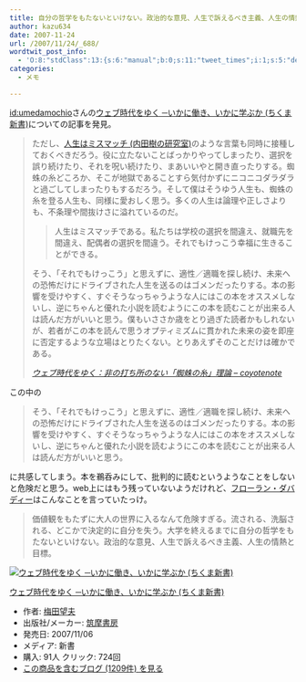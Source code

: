 ```yaml
---
title: 自分の哲学をもたないといけない。政治的な意見、人生で訴えるべき主義、人生の情熱と目標。
author: kazu634
date: 2007-11-24
url: /2007/11/24/_688/
wordtwit_post_info:
  - 'O:8:"stdClass":13:{s:6:"manual";b:0;s:11:"tweet_times";i:1;s:5:"delay";i:0;s:7:"enabled";i:1;s:10:"separation";s:2:"60";s:7:"version";s:3:"3.7";s:14:"tweet_template";b:0;s:6:"status";i:2;s:6:"result";a:0:{}s:13:"tweet_counter";i:2;s:13:"tweet_log_ids";a:1:{i:0;i:3321;}s:9:"hash_tags";a:0:{}s:8:"accounts";a:1:{i:0;s:7:"kazu634";}}'
categories:
  - メモ

---
```

<div class="section">
<p>
<a href="http://d.hatena.ne.jp/umedamochio/" onclick="__gaTracker('send', 'event', 'outbound-article', 'http://d.hatena.ne.jp/umedamochio/', 'id:umedamochio');">id:umedamochio</a>さんの<a href="http://d.hatena.ne.jp/asin/4480063870" onclick="__gaTracker('send', 'event', 'outbound-article', 'http://d.hatena.ne.jp/asin/4480063870', 'ウェブ時代をゆく ─いかに働き、いかに学ぶか (ちくま新書)');">ウェブ時代をゆく ─いかに働き、いかに学ぶか (ちくま新書)</a>についての記事を発見。
</p>
  
<blockquote title="404: Not Found" cite="http://www.kogumarecord.org/coyotenote/2007/11/19_0038.html">
<p>
      ただし、<a href="http://blog.tatsuru.com/2007/11/06_1021.php" onclick="__gaTracker('send', 'event', 'outbound-article', 'http://blog.tatsuru.com/2007/11/06_1021.php', '人生はミスマッチ (内田樹の研究室)');" target="_blank">人生はミスマッチ (内田樹の研究室)</a>のような言葉も同時に接種しておくべきだろう。役に立たないことばっかりやってしまったり、選択を誤り続けたり、それを呪い続けたり、まあいいやと開き直ったりする。蜘蛛の糸どころか、そこが地獄であることすら気付かずにニコニコダラダラと過ごしてしまったりもするだろう。そして僕はそうゆう人生も、蜘蛛の糸を登る人生も、同様に愛おしく思う。多くの人生は論理や正しさよりも、不条理や間抜けさに溢れているのだ。
</p>
    
<blockquote>
<p>
        人生はミスマッチである。私たちは学校の選択を間違え、就職先を間違え、配偶者の選択を間違う。それでもけっこう幸福に生きることができる。
</p>
</blockquote>
    
<p>
      そう、「それでもけっこう」と思えずに、適性／適職を探し続け、未来への恐怖だけにドライブされた人生を送るのはゴメンだったりする。本の影響を受けやすく、すぐそうなっちゃうような人にはこの本をオススメしないし、逆にちゃんと優れた小説を読むようにこの本を読むことが出来る人は読んだ方がいいと思う。僕もいささか歳をとり過ぎた読者かもしれないが、若者がこの本を読んで思うオプティミズムに貫かれた未来の姿を即座に否定するような立場はとりたくない。とりあえずそのことだけは確かである。
</p>
    
<p>
<cite><a href="http://www.kogumarecord.org/coyotenote/2007/11/19_0038.html" onclick="__gaTracker('send', 'event', 'outbound-article', 'http://www.kogumarecord.org/coyotenote/2007/11/19_0038.html', '    ウェブ時代をゆく：非の打ち所のない「蜘蛛の糸」理論 &#8211; coyotenote    ');" target="_blank"> ウェブ時代をゆく：非の打ち所のない「蜘蛛の糸」理論 &#8211; coyotenote </a></cite>
</p>
</blockquote>
  
<p>
    この中の
</p>
  
<blockquote>
<p>
      そう、「それでもけっこう」と思えずに、適性／適職を探し続け、未来への恐怖だけにドライブされた人生を送るのはゴメンだったりする。本の影響を受けやすく、すぐそうなっちゃうような人にはこの本をオススメしないし、逆にちゃんと優れた小説を読むようにこの本を読むことが出来る人は読んだ方がいいと思う。
</p>
</blockquote>
  
<p>
    に共感してしまう。本を鵜呑みにして、批判的に読むというようなことをしないと危険だと思う。web上にはもう残っていないようだけれど、<a href="http://dabadie.cocolog-nifty.com/blog/main.html" onclick="__gaTracker('send', 'event', 'outbound-article', 'http://dabadie.cocolog-nifty.com/blog/main.html', 'フローラン・ダバディー');" target="_blank">フローラン・ダバディー</a>はこんなことを言っていたっけ。
</p>
  
<blockquote>
<p>
      価値観をもたずに大人の世界に入るなんて危険すぎる。流される、洗脳される、どこかで決定的に自分を失う。大学を終えるまでに自分の哲学をもたないといけない。政治的な意見、人生で訴えるべき主義、人生の情熱と目標。
</p>
</blockquote>
  
<div class="hatena-asin-detail">
<a href="http://www.amazon.co.jp/dp/4480063870/?tag=hatena_st1-22&ascsubtag=d-7ibv" onclick="__gaTracker('send', 'event', 'outbound-article', 'http://www.amazon.co.jp/dp/4480063870/?tag=hatena_st1-22&ascsubtag=d-7ibv', '');"><img src="https://images-na.ssl-images-amazon.com/images/I/419q5pZGhBL._SL160_.jpg" class="hatena-asin-detail-image" alt="ウェブ時代をゆく ─いかに働き、いかに学ぶか (ちくま新書)" title="ウェブ時代をゆく ─いかに働き、いかに学ぶか (ちくま新書)" /></a></p> 
    
<div class="hatena-asin-detail-info">
<p class="hatena-asin-detail-title">
<a href="http://www.amazon.co.jp/dp/4480063870/?tag=hatena_st1-22&ascsubtag=d-7ibv" onclick="__gaTracker('send', 'event', 'outbound-article', 'http://www.amazon.co.jp/dp/4480063870/?tag=hatena_st1-22&ascsubtag=d-7ibv', 'ウェブ時代をゆく ─いかに働き、いかに学ぶか (ちくま新書)');">ウェブ時代をゆく ─いかに働き、いかに学ぶか (ちくま新書)</a>
</p>
      
<ul>
<li>
<span class="hatena-asin-detail-label">作者:</span> <a href="http://d.hatena.ne.jp/keyword/%C7%DF%C5%C4%CB%BE%C9%D7" onclick="__gaTracker('send', 'event', 'outbound-article', 'http://d.hatena.ne.jp/keyword/%C7%DF%C5%C4%CB%BE%C9%D7', '梅田望夫');" class="keyword">梅田望夫</a>
</li>
<li>
<span class="hatena-asin-detail-label">出版社/メーカー:</span> <a href="http://d.hatena.ne.jp/keyword/%C3%DE%CB%E0%BD%F1%CB%BC" onclick="__gaTracker('send', 'event', 'outbound-article', 'http://d.hatena.ne.jp/keyword/%C3%DE%CB%E0%BD%F1%CB%BC', '筑摩書房');" class="keyword">筑摩書房</a>
</li>
<li>
<span class="hatena-asin-detail-label">発売日:</span> 2007/11/06
</li>
<li>
<span class="hatena-asin-detail-label">メディア:</span> 新書
</li>
<li>
<span class="hatena-asin-detail-label">購入</span>: 91人 <span class="hatena-asin-detail-label">クリック</span>: 724回
</li>
<li>
<a href="http://d.hatena.ne.jp/asin/4480063870" onclick="__gaTracker('send', 'event', 'outbound-article', 'http://d.hatena.ne.jp/asin/4480063870', 'この商品を含むブログ (1209件) を見る');" target="_blank">この商品を含むブログ (1209件) を見る</a>
</li>
</ul>
</div>
    
<div class="hatena-asin-detail-foot">
</div>
</div>
</div>

